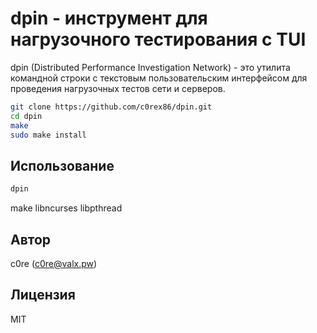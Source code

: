 # dpin - инструмент для нагрузочного тестирования с TUI

dpin (Distributed Performance Investigation Network) - это утилита командной строки с текстовым пользовательским интерфейсом для проведения нагрузочных тестов сети и серверов.

```bash
git clone https://github.com/c0rex86/dpin.git
cd dpin
make
sudo make install
```

## Использование

```bash
dpin
```

 make
 libncurses
 libpthread

## Автор

c0re (c0re@valx.pw)

## Лицензия

MIT 
